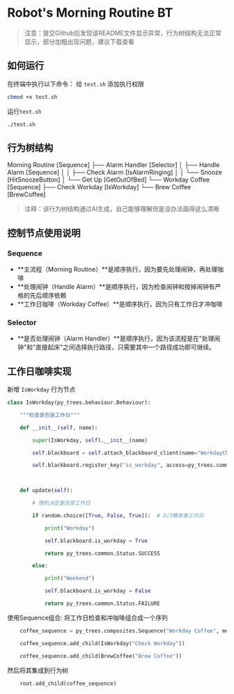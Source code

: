 # Robot's Morning Routine BT
>注意：提交Github后发现该README文件显示异常，行为树结构无法正常显示，部分加粗出现问题，建议下载查看

## 如何运行

在终端中执行以下命令：
给 `test.sh` 添加执行权限
```bash
chmod +x test.sh
```
运行`test.sh` 
```bash
./test.sh
```

## 行为树结构

Morning Routine [Sequence]
├── Alarm Handler [Selector]
│   ├── Handle Alarm [Sequence]
│   │   ├── Check Alarm [IsAlarmRinging]
│   │   └── Snooze [HitSnoozeButton]
│   └── Get Up [GetOutOfBed]
└── Workday Coffee [Sequence]
    ├── Check Workday [IsWorkday]
    └── Brew Coffee [BrewCoffee]

>注释：该行为树结构通过AI生成，自己能够理解但是没办法画得这么清晰

## 控制节点使用说明

### Sequence
- **主流程（Morning Routine）**是顺序执行，因为要先处理闹钟，再处理咖啡
- **处理闹钟（Handle Alarm）**是顺序执行，因为检查闹钟和按掉闹钟有严格的先后顺序依赖
- **工作日咖啡（Workday Coffee）**是顺序执行，因为只有工作日才冲咖啡
### Selector
- **是否处理闹钟（Alarm Handler）**是顺序执行，因为该流程是在"处理闹钟"和"直接起床"之间选择执行路径，只需要其中一个路径成功即可继续。

## 工作日咖啡实现

新增 `IsWorkday` 行为节点
```python
class IsWorkday(py_trees.behaviour.Behaviour):

    """检查是否是工作日"""

    def __init__(self, name):

        super(IsWorkday, self).__init__(name)

        self.blackboard = self.attach_blackboard_client(name="WorkdayCheck")

        self.blackboard.register_key("is_workday", access=py_trees.common.Access.WRITE)

  

    def update(self):

        # 随机决定是否是工作日

        if random.choice([True, False, True]):  # 2/3概率是工作日

            print("Workday")

            self.blackboard.is_workday = True

            return py_trees.common.Status.SUCCESS

        else:

            print("Weekend")

            self.blackboard.is_workday = False

            return py_trees.common.Status.FAILURE
```
使用Sequence组合: 将工作日检查和冲咖啡组合成一个序列
```python
	coffee_sequence = py_trees.composites.Sequence("Workday Coffee", memory=True)

    coffee_sequence.add_child(IsWorkday("Check Workday"))

    coffee_sequence.add_child(BrewCoffee("Brew Coffee"))
```
然后将其集成到行为树
```python
	root.add_child(coffee_sequence)
```


